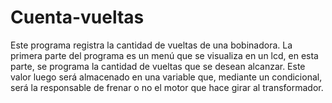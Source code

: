 # Cuenta-vueltas
Este programa registra la cantidad de vueltas de una bobinadora.
La primera parte del programa es un menú que se visualiza en un lcd, en esta parte, se programa la cantidad de vueltas que se desean alcanzar. Este valor luego 
será almacenado en una variable que, mediante un condicional, será la responsable de frenar o no el motor que hace girar al transformador.
